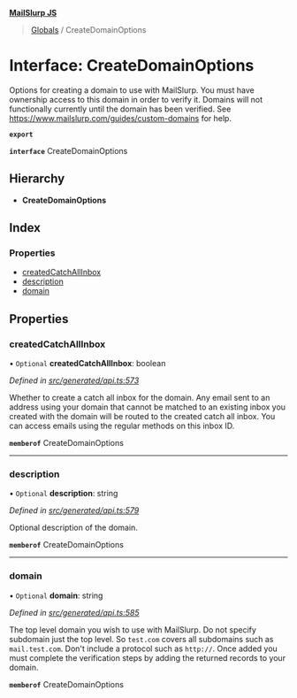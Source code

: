 **[MailSlurp JS](../README.md)**

> [Globals](../README.md) / CreateDomainOptions

# Interface: CreateDomainOptions

Options for creating a domain to use with MailSlurp. You must have ownership access to this domain in order to verify it. Domains will not functionally currently until the domain has been verified. See https://www.mailslurp.com/guides/custom-domains for help.

**`export`** 

**`interface`** CreateDomainOptions

## Hierarchy

* **CreateDomainOptions**

## Index

### Properties

* [createdCatchAllInbox](createdomainoptions.md#createdcatchallinbox)
* [description](createdomainoptions.md#description)
* [domain](createdomainoptions.md#domain)

## Properties

### createdCatchAllInbox

• `Optional` **createdCatchAllInbox**: boolean

*Defined in [src/generated/api.ts:573](https://github.com/mailslurp/mailslurp-client/blob/359c034/src/generated/api.ts#L573)*

Whether to create a catch all inbox for the domain. Any email sent to an address using your domain that cannot be matched to an existing inbox you created with the domain will be routed to the created catch all inbox. You can access emails using the regular methods on this inbox ID.

**`memberof`** CreateDomainOptions

___

### description

• `Optional` **description**: string

*Defined in [src/generated/api.ts:579](https://github.com/mailslurp/mailslurp-client/blob/359c034/src/generated/api.ts#L579)*

Optional description of the domain.

**`memberof`** CreateDomainOptions

___

### domain

• `Optional` **domain**: string

*Defined in [src/generated/api.ts:585](https://github.com/mailslurp/mailslurp-client/blob/359c034/src/generated/api.ts#L585)*

The top level domain you wish to use with MailSlurp. Do not specify subdomain just the top level. So `test.com` covers all subdomains such as `mail.test.com`. Don't include a protocol such as `http://`. Once added you must complete the verification steps by adding the returned records to your domain.

**`memberof`** CreateDomainOptions
